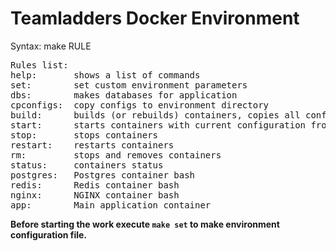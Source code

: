 <h1>Teamladders Docker Environment</h1>


Syntax: make RULE

<pre>
Rules list:
help:       shows a list of commands
set:        set custom environment parameters
dbs:        makes databases for application
cpconfigs:  copy configs to environment directory
build:      builds (or rebuilds) containers, copies all configure files from conf directory
start:      starts containers with current configuration from conf directory
stop:       stops containers
restart:    restarts containers
rm:         stops and removes containers
status:     containers status
postgres:   Postgres container bash
redis:      Redis container bash
nginx:      NGINX container bash
app:        Main application container
</pre>

<b>Before starting the work execute `make set` to make environment configuration file.</b>
